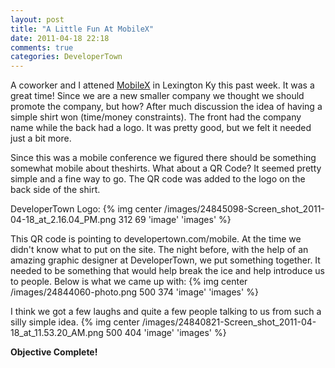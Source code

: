 ```yaml
---
layout: post
title: "A Little Fun At MobileX"
date: 2011-04-18 22:18
comments: true
categories: DeveloperTown
---
```

A coworker and I attened [MobileX](http://mobilexconference.com/lexington2011/) in Lexington Ky this past week. It was a great time! 
Since we are a new smaller company we thought we should promote the company, but how? After much discussion the idea of having a simple shirt won (time/money constraints). The front had the company name while the back had a logo. It was pretty good, but we felt it needed just a bit more.

Since this was a mobile conference we figured there should be something somewhat mobile about theshirts. What about a QR Code? It seemed pretty simple and a fine way to go. The QR code was added to the logo on the back side of the shirt.

DeveloperTown Logo:
{% img center /images/24845098-Screen_shot_2011-04-18_at_2.16.04_PM.png 312 69 'image' 'images' %}


This QR code is pointing to developertown.com/mobile. At the time we didn't know what to put on the site. The night before, with the help of an amazing graphic designer at DeveloperTown, we put something together. It needed to be something that would help break the ice and help introduce us to people. Below is what we came up with:
{% img center /images/24844060-photo.png 500 374 'image' 'images' %}

I think we got a few laughs and quite a few people talking to us from such a silly simple idea.
{% img center /images/24840821-Screen_shot_2011-04-18_at_11.53.20_AM.png 500 404 'image' 'images' %}


**Objective Complete!**